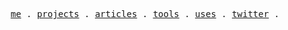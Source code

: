 <p align="center">
  <samp>
    <a href="https://haythamasalama.me/about" target="_blank">me</a> .
    <a href="https://haythamasalama.me/projects" target="_blank">projects</a> .
    <a href="https://haythamasalama.me/articles" target="_blank">articles</a> .
    <a href="https://haythamasalama.me/tools" target="_blank">tools</a> .
    <a href="https://haythamasalama.me/uses" target="_blank">uses</a> .
    <a href="https://twitter.com/haythamasalama" target="_blank">twitter</a> .
  </samp>
</p>
